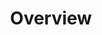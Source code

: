 ---
layout: page
title: Overview
permalink: /data_processing/overview/
parent: Data Processing
nav_order: 2
---